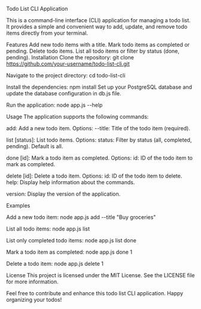
Todo List CLI Application

This is a command-line interface (CLI) application for managing a todo list. It provides a simple and convenient way to add, update, and remove todo items directly from your terminal.

Features
Add new todo items with a title.
Mark todo items as completed or pending.
Delete todo items.
List all todo items or filter by status (done, pending).
Installation
Clone the repository:
git clone https://github.com/your-username/todo-list-cli.git

Navigate to the project directory:
cd todo-list-cli

Install the dependencies:
npm install
Set up your PostgreSQL database and update the database configuration in db.js file.

Run the application:
node app.js --help

Usage
The application supports the following commands:

add: Add a new todo item.
Options:
--title: Title of the todo item (required).

list [status]: List todo items.
Options:
status: Filter by status (all, completed, pending). Default is all.

done [id]: Mark a todo item as completed.
Options:
id: ID of the todo item to mark as completed.

delete [id]: Delete a todo item.
Options:
id: ID of the todo item to delete.
help: Display help information about the commands.

version: Display the version of the application.

Examples

Add a new todo item:
node app.js add --title "Buy groceries"

List all todo items:
node app.js list

List only completed todo items:
node app.js list done

Mark a todo item as completed:
node app.js done 1

Delete a todo item:
node app.js delete 1

License
This project is licensed under the MIT License. See the LICENSE file for more information.

Feel free to contribute and enhance this todo list CLI application. Happy organizing your todos!
